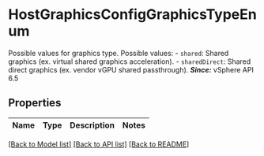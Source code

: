 # HostGraphicsConfigGraphicsTypeEnum

Possible values for graphics type.  Possible values: - `shared`: Shared graphics (ex.      virtual shared graphics acceleration). - `sharedDirect`: Shared direct graphics (ex.      vendor vGPU shared passthrough).  ***Since:*** vSphere API 6.5 

## Properties
Name | Type | Description | Notes
------------ | ------------- | ------------- | -------------

[[Back to Model list]](../README.md#documentation-for-models) [[Back to API list]](../README.md#documentation-for-api-endpoints) [[Back to README]](../README.md)


